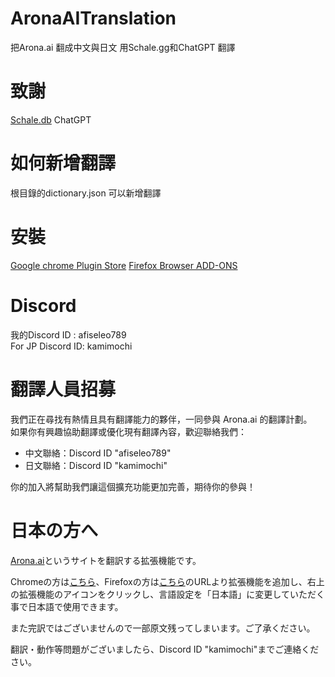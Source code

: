 # AronaAITranslation

把Arona.ai 翻成中文與日文
用Schale.gg和ChatGPT 翻譯

# 致謝

[Schale.db](https://schaledb.com/)
ChatGPT

# 如何新增翻譯

根目錄的dictionary.json 可以新增翻譯

# 安裝
[Google chrome Plugin Store](https://chromewebstore.google.com/detail/aronaai-translator/bdkmgaodjbbcjcbpnccbpgnhdjojknkb)
[Firefox Browser ADD-ONS](https://addons.mozilla.org/zh-TW/firefox/addon/arona-ai-translator/)


# Discord

我的Discord ID : afiseleo789  
For JP Discord ID: kamimochi

# 翻譯人員招募

我們正在尋找有熱情且具有翻譯能力的夥伴，一同參與 Arona.ai 的翻譯計劃。  
如果你有興趣協助翻譯或優化現有翻譯內容，歡迎聯絡我們：  
- 中文聯絡：Discord ID "afiseleo789"  
- 日文聯絡：Discord ID "kamimochi"

你的加入將幫助我們讓這個擴充功能更加完善，期待你的參與！

# 日本の方へ

[Arona.ai](https://arona.ai)というサイトを翻訳する拡張機能です。  

Chromeの方は[こちら](https://chromewebstore.google.com/detail/aronaai-translator中文化/bdkmgaodjbbcjcbpnccbpgnhdjojknkb)、Firefoxの方は[こちら](https://addons.mozilla.org/ja/firefox/addon/arona-ai-translator/)のURLより拡張機能を追加し、右上の拡張機能のアイコンをクリックし、言語設定を「日本語」に変更していただく事で日本語で使用できます。 

また完訳ではございませんので一部原文残ってしまいます。ご了承ください。

翻訳・動作等問題がございましたら、Discord ID "kamimochi"までご連絡ください。  
